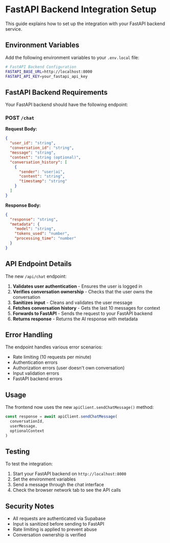 # FastAPI Backend Integration Setup

This guide explains how to set up the integration with your FastAPI backend service.

## Environment Variables

Add the following environment variables to your `.env.local` file:

```bash
# FastAPI Backend Configuration
FASTAPI_BASE_URL=http://localhost:8000
FASTAPI_API_KEY=your_fastapi_api_key
```

## FastAPI Backend Requirements

Your FastAPI backend should have the following endpoint:

### POST `/chat`

**Request Body:**
```json
{
  "user_id": "string",
  "conversation_id": "string", 
  "message": "string",
  "context": "string (optional)",
  "conversation_history": [
    {
      "sender": "user|ai",
      "content": "string",
      "timestamp": "string"
    }
  ]
}
```

**Response Body:**
```json
{
  "response": "string",
  "metadata": {
    "model": "string",
    "tokens_used": "number",
    "processing_time": "number"
  }
}
```

## API Endpoint Details

The new `/api/chat` endpoint:

1. **Validates user authentication** - Ensures the user is logged in
2. **Verifies conversation ownership** - Checks that the user owns the conversation
3. **Sanitizes input** - Cleans and validates the user message
4. **Fetches conversation history** - Gets the last 10 messages for context
5. **Forwards to FastAPI** - Sends the request to your FastAPI backend
6. **Returns response** - Returns the AI response with metadata

## Error Handling

The endpoint handles various error scenarios:
- Rate limiting (10 requests per minute)
- Authentication errors
- Authorization errors (user doesn't own conversation)
- Input validation errors
- FastAPI backend errors

## Usage

The frontend now uses the new `apiClient.sendChatMessage()` method:

```typescript
const response = await apiClient.sendChatMessage(
  conversationId, 
  userMessage, 
  optionalContext
)
```

## Testing

To test the integration:

1. Start your FastAPI backend on `http://localhost:8000`
2. Set the environment variables
3. Send a message through the chat interface
4. Check the browser network tab to see the API calls

## Security Notes

- All requests are authenticated via Supabase
- Input is sanitized before sending to FastAPI
- Rate limiting is applied to prevent abuse
- Conversation ownership is verified 
